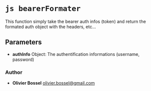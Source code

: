 


<!-- @namespace    sugar.node.auth.formaters -->
<!-- @name    bearerFormater -->

# ```js bearerFormater ```


This function simply take the bearer auth infos (token) and return the formated auth object with the headers, etc...

## Parameters

- **authInfo**  Object: The authentification informations (username, password)




### Author
- **Olivier Bossel** <a href="mailto:olivier.bossel@gmail.com">olivier.bossel@gmail.com</a> 



